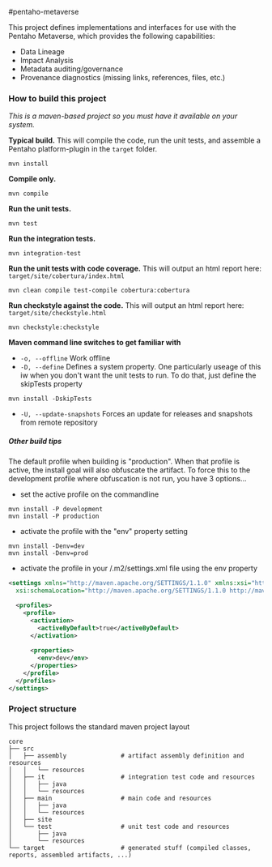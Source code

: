 #pentaho-metaverse

This project defines implementations and interfaces for use with the Pentaho Metaverse, which provides the following capabilities:

- Data Lineage
- Impact Analysis
- Metadata auditing/governance
- Provenance diagnostics (missing links, references, files, etc.)


### How to build this project
*This is a maven-based project so you must have it available on your system.*

**Typical build.** This will compile the code, run the unit tests, and assemble a Pentaho platform-plugin in the `target` folder.
```
mvn install
```

**Compile only.**
```
mvn compile
```

**Run the unit tests.**
```
mvn test
```

**Run the integration tests.**
```
mvn integration-test
```

**Run the unit tests with code coverage.** This will output an html report here: `target/site/cobertura/index.html`
```
mvn clean compile test-compile cobertura:cobertura
```

**Run checkstyle against the code.** This will output an html report here: `target/site/checkstyle.html`
```
mvn checkstyle:checkstyle
```

**Maven command line switches to get familiar with**

- `-o, --offline` Work offline
- `-D, --define` Defines a system property. One particularly useage of this iw when you don't want the unit tests to run. To do that, just define the skipTests property
```
mvn install -DskipTests
```
- `-U, --update-snapshots` Forces an update for releases and snapshots from remote repository

##### Other build tips
The default profile when building is "production". When that profile is active, the install goal will also obfuscate the artifact. To force this to the development profile where obfuscation is not run, you have 3 options...
- set the active profile on the commandline
```
mvn install -P development
mvn install -P production
```
- activate the profile with the "env" property setting
```
mvn install -Denv=dev
mvn install -Denv=prod
```
- activate the profile in your <user home>/.m2/settings.xml file using the env property
```xml
<settings xmlns="http://maven.apache.org/SETTINGS/1.1.0" xmlns:xsi="http://www.w3.org/2001/XMLSchema-instance"
  xsi:schemaLocation="http://maven.apache.org/SETTINGS/1.1.0 http://maven.apache.org/xsd/settings-1.1.0.xsd">

  <profiles>
    <profile>
      <activation>
        <activeByDefault>true</activeByDefault>
      </activation>
      
      <properties>
        <env>dev</env>
      </properties>
    </profile>
  </profiles>
</settings>
```

### Project structure

This project follows the standard maven project layout
```
core
├── src
│   ├── assembly               # artifact assembly definition and resources
│   │   └── resources
│   ├── it                     # integration test code and resources
│   │   ├── java
│   │   └── resources
│   ├── main                   # main code and resources
│   │   ├── java
│   │   └── resources
│   ├── site
│   └── test                   # unit test code and resources
│       ├── java
│       └── resources
└── target                     # generated stuff (compiled classes, reports, assembled artifacts, ...)
```

